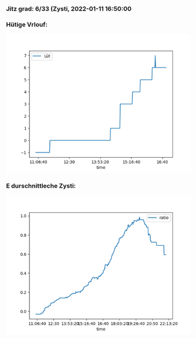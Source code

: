 ### Jitz grad: 6/33 (Zysti, 2022-01-11 16:50:00

### Hütige Vrlouf:
![Graph](Today.png)

### E durschnittleche Zysti:
![Graph](Zysti.png)